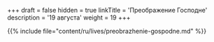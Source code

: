 +++
draft = false
hidden = true
linkTitle = 'Преображение Господне'
description = '19 августа'
weight = 19
+++

{{% include file="content/ru/lives/preobrazhenie-gospodne.md" %}}
